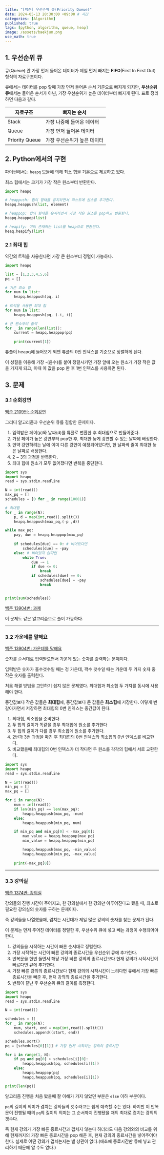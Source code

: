 ```yaml
---
title: "[백준] 우선순위 큐(Priority Queue)"
date: 2024-05-13 20:30:00 +09:00 # 시간
categories: [Algorithm]
published: true
tags: [python, algorithm, queue, heap]
image: /assets/baekjun.png
use_math: true
---
```

## 1. 우선순위 큐

큐(Queue) 란 가장 먼저 들어온 데이터가 제일 먼저 빠지는 **FIFO**(First In First Out) 형식의 자료구조이다.

큐에서는 데이터를 pop 할때 가장 먼저 들어온 순서 기준으로 빠지게 되지만, **우선순위 큐**에서는 들어온 순서가 아닌, 가장 우선순위가 높은 데이터부터 빠지게 된다. 표로 정리하면 다음과 같다.

| 자료구조 | 빠지는 순서 |
| --- | --- |
| Stack | 가장 나중에 들어온 데이터 |
| Queue | 가장 먼저 들어온 데이터 |
| Priority Queue | 가장 우선순위가 높은 데이터 |

## 2. Python에서의 구현

파이썬에서는 `heapq` 모듈에 의해 최소 힙을 기본으로 제공하고 있다.

최소 힙에서는 크기가 가장 작은 원소부터 반환한다.

```python
import heapq

# heappush: 힙의 형태를 유지하면서 리스트에 원소를 추가한다.
heapq.heappush(list, element)

# heappop: 힙의 형태를 유지하면서 가장 작은 원소를 pop하고 반환한다.
heapq.heappop(list)

# heapify: 이미 존재하는 list를 heap으로 변환한다.
heaq.heapify(list)
```

### 2.1 최대 힙

약간의 트릭을 사용한다면 가장 큰 원소부터 정렬이 가능하다.

```python
import heapq

list = [1,2,3,4,5,6]
pq = []

# 기존 최소 힙
for num in list:
	heapq.heappush(pq, i)
	
# 트릭을 사용한 최대 힙
for num in list:
	heapq.heappush(pq, (-i, i))

# 큰 원소부터 출력
for _ in range(len(list)):
	current = heapq.heappop(pq)
	
	print(current[1])
```

튜플이 heapq에 들어오게 되면 튜플의 0번 인덱스를 기준으로 정렬하게 된다.

이 성질을 이용해 가장 -(음수)를 붙여 정렬시키면 가장 앞에 오는 원소가 가장 작은 값을 가지게 되고, 이때 이 값을 pop 한 후 1번 인덱스를 사용하면 된다.

## 3. 문제

### 3.1 순회강연

[백준 2109번: 순회강연](https://www.acmicpc.net/problem/2109)

그리디 알고리즘과 우선순위 큐를 결합한 문제이다.

1. 입력받은 페이(p)와 날짜(d)를 튜플로 변환한 후 최대힙으로 만들어준다.
2. 가장 페이가 높은 강연부터 pop한 후, 최대한 늦게 강연할 수 있는 날짜에 배정한다.
3. 만약 강연하려는 날에 이미 다른 강연이 예정되어있다면, 한 날짜씩 줄여 최대한 늦은 날짜로 배정한다.
4. 2 ~ 3의 과정을 반복한다.
5. 최대 힙에 원소가 모두 없어졌다면 반복을 중단한다.

```python
import sys
import heapq
read = sys.stdin.readline

N = int(read())
max_pq = []
schedules = [0 for _ in range(10001)]

# 최대힙
for _ in range(N):
    p, d = map(int,read().split())  
    heapq.heappush(max_pq,(-p ,d))

while max_pq:
    pay, due = heapq.heappop(max_pq)
    
    if schedules[due] == 0: # 비어있다면
        schedules[due] = -pay
    else: # 비어있지 않다면
        while True:
            due -= 1
            if due <= 0:
                break
            if schedules[due] == 0:
                schedules[due] = -pay
                break

    
print(sum(schedules))
```

[백준 13904번: 과제](https://www.acmicpc.net/problem/13904)

이 문제도 같은 알고리즘으로 풀이 가능하다.

---

### 3.2 가운데를 말해요

[백준 13904번: 가운데를 말해요](https://www.acmicpc.net/problem/1655)

숫자를 순서대로 입력받으면서 가운데 있는 숫자를 출력하는 문제이다.

입력받은 숫자가 홀수갯수일 때는 정 가운데, 짝수 갯수일 때는 가운데 두 가지 숫자 중 작은 숫자를 출력한다.

처음 해결 방법을 고안하기 쉽지 않은 문제였다. 최대힙과 최소힙 두 가지를 동시에 사용해야 한다.

중간값보다 작은 값들은 **최대힙**에, 중간값보다 큰 값들은 **최소힙**에 저장한다. 이렇게 번갈아가면서 저장하면 최대힙의 0번 인덱스는 중간값이 된다.

1. 최대힙, 최소힙을 준비한다.
2. 두 힙의 길이가 똑같을 경우 최대힙에 원소를 추가한다
3. 두 힙의 길이가 다를 경우 최소힙에 원소를 추가한다.
4. 2번과 3번 과정을 마친 후 최대힙의 0번 인덱스와 최소힙의 0번 인덱스를 비교한다.
5. 비교했을때 최대힙의 0번 인덱스가 더 작다면 두 원소를 각각의 힙에서 서로 교환한다.

```python
import sys
import heapq
read = sys.stdin.readline

N = int(read())
min_pq = []
max_pq = []

for i in range(N):
    num = int(read())
    if len(min_pq) == len(max_pq):
        heapq.heappush(max_pq, -num)
    else:
        heapq.heappush(min_pq, num)

    if min_pq and min_pq[0] < -max_pq[0]:
        max_value = heapq.heappop(max_pq)
        min_value = heapq.heappop(min_pq)

        heapq.heappush(max_pq, -min_value)
        heapq.heappush(min_pq, -max_value)
    
    print(-max_pq[0])
```
---
### 3.3 강의실

[백준 1374번: 강의실](https://www.acmicpc.net/problem/1374)

강의들의 진행 시간이 주어지고, 한 강의실에서 한 강의만 이루어진다고 했을 때, 최소로 필요한 강의실의 숫자를 구하는 문제이다.

즉 강의들을 나열했을때, 겹치는 시간대가 제일 많은 강의의 숫자를 찾는 문제가 된다.

이 문제는 먼저 주어진 데이터를 정렬한 후, 우선수위 큐에 넣고 빼는 과정이 수행되어야 한다.

1. 강의들을 시작하는 시간이 빠른 순서대로 정렬한다.
2. 가장 시작하는 시간이 빠른 강의의 종료시간을 우선순위 큐에 추가한다.
3. 반복문을 한번 돌면서 해당 가장 빠른 강의의 종료시간보다 현재 강의가 시작시간이 빠르다면 큐에 추가한다.
4. 가장 빠른 강의의 종료시간보다 현재 강의의 시작시간이 느리다면 큐에서 가장 빠른 종료시간을 빼준 후, 현재 강의의 종료시간을 추가한다.
5. 반복이 끝난 후 우선순위 큐의 길이를 측정한다.

```python
import sys
import heapq
read = sys.stdin.readline

N = int(read())

schedules = []
for _ in range(N):
    num, start, end = map(int,read().split())
    schedules.append((start, end))

schedules.sort()
pq = [schedules[0][1]] # 가장 먼저 시작하는 강의의 종료시간

for i in range(1, N):    
    if pq and pq[0] > schedules[i][0]:
        heapq.heappush(pq, schedules[i][1])
    else:
        heapq.heappop(pq)
        heapq.heappush(pq, schedules[i][1])

print(len(pq))
```

알고리즘 진행을 처음 봤을때 잘 이해가 가지 않았던 부분은 `else` 이하 부분이다.

`pq`의 길이의 의미가 겹치는 강의들의 갯수라고는 쉽게 예측할 수는 있다. 하지만 이 반복문이 진행될 때의 `pq`의 길이의 의미는 그 순서까지 진행됐을 때의 최대로 겹치는 강의의 갯수다.

즉 현재 강의가 가장 빠른 종료시간과 겹치지 않는다 하더라도 다음 강의와의 비교를 위해 현재까지의 가장 빠른 종료시간을 pop 해준 후, 현재 강의의 종료시간을 넣어주어야 한다. 실제로 어떤 강의가 겹치는지는 별 상관이 없다.(애초에 종료시간만 큐에 넣고 관리하기 때문에 알 수도 없다.)